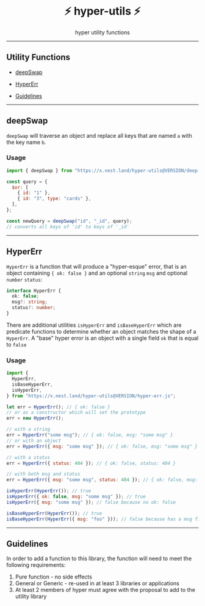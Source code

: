 <h1 align="center">⚡️ hyper-utils ⚡️</h1>
<p align="center">hyper utility functions</p>

---

## Utility Functions

- [deepSwap](#deepswap)
- [HyperErr](#hypererr)

- [Guidelines](#guidelines)

---

## deepSwap

`deepSwap` will traverse an object and replace all keys that are named `a` with
the key name `b`.

### Usage

```js
import { deepSwap } from "https://x.nest.land/hyper-utils@VERSION/deep-swap.js";

const query = {
  $or: [
    { id: "1" },
    { id: "3", type: "cards" },
  ],
};

const newQuery = deepSwap("id", "_id", query);
// converts all keys of 'id' to keys of '_id'
```

---

## HyperErr

`HyperErr` is a function that will produce a "hyper-esque" error, that is an
object containing `{ ok: false }` and an optional `string` `msg` and optional
`number` `status`:

```ts
interface HyperErr {
  ok: false;
  msg?: string;
  status?: number;
}
```

There are additional utilities `isHyperErr` and `isBaseHyperErr` which are
predicate functions to determine whether an object matches the shape of a
`HyperErr`. A "base" hyper error is an object with a single field `ok` that is
equal to `false`

### Usage

```js
import {
  HyperErr,
  isBaseHyperErr,
  isHyperErr,
} from "https://x.nest.land/hyper-utils@VERSION/hyper-err.js";

let err = HyperErr(); // { ok: false }
// or as a constructor which will set the prototype
err = new HyperErr();

// with a string
err = HyperErr("some msg"); // { ok: false, msg: "some msg" }
// or with an object
err = HyperErr({ msg: "some msg" }); // { ok: false, msg: "some msg" }

// with a status
err = HyperErr({ status: 404 }); // { ok: false, status: 404 }

// with both msg and status
err = HyperErr({ msg: "some msg", status: 404 }); // { ok: false, msg: "some msg", status: 404 }

isHyperErr(HyperErr()); // true
isHyperErr({ ok: false, msg: "some msg" }); // true
isHyperErr({ msg: "some msg" }); // false because no ok: false

isBaseHyperErr(HyperErr()); // true
isBaseHyperErr(HyperErr({ msg: "foo" })); // false because has a msg field
```

---

## Guidelines

In order to add a function to this library, the function will need to meet the
following requirements:

1. Pure function - no side effects
2. General or Generic - re-used in at least 3 libraries or applications
3. At least 2 members of hyper must agree with the proposal to add to the
   utility library
